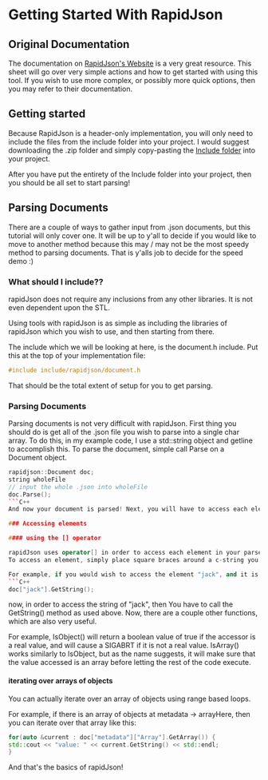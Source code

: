# Getting Started With RapidJson

## Original Documentation
The documentation on [RapidJson's Website](https://rapidjson.org/) is a very great resource. This sheet will go over very simple actions and how to get started with using this tool. If you wish to use more complex, or possibly more quick options, then you may refer to their documentation.

## Getting started
Because RapidJson is a header-only implementation, you will only need to include the files from the include folder into your project. I would suggest downloading the .zip folder and simply copy-pasting the [Include folder](https://github.com/Tencent/rapidjson/tree/master/include/rapidjson) into your project.

After you have put the entirety of the Include folder into your project, then you should be all set to start parsing!

## Parsing Documents
There are a couple of ways to gather input from .json documents, but this tutorial will only cover one. It will be up to y'all to decide if you would like to move to another method because this may / may not be the most speedy method to parsing documents. That is y'alls job to decide for the speed demo :)

### What should I include??
rapidJson does not require any inclusions from any other libraries. It is not even dependent upon the STL.

Using tools with rapidJson is as simple as including the libraries of rapidJson which you wish to use, and then starting from there.

The include which we will be looking at here, is the document.h include. Put this at the top of your implementation file:

```C++
#include include/rapidjson/document.h
```
That should be the total extent of setup for you to get parsing.

### Parsing Documents

Parsing documents is not very difficult with rapidJson. First thing you should do is get all of the .json file you wish to parse into a single char array. To do this, in my example code, I use a std::string object and getline to accomplish this. To parse the document, simple call Parse on a Document object.
```C++
rapidjson::Document doc;
string wholeFile
// input the whole .json into wholeFile
doc.Parse();
```C++
And now your document is parsed! Next, you will have to access each element of your Document object

### Accessing elements

#### using the [] operator

rapidJson uses operator[] in order to access each element in your parsed json file.
To access an element, simply place square braces around a c-string you wish to access.

For example, if you would wish to access the element "jack", and it is in the main curly braces of your .json file, then you would simply access it by typing
```C++
doc["jack"].GetString();
```
now, in order to access the string of "jack", then You have to call the GetString() method as used above. Now, there are a couple other functions, which are also very useful.

For example, IsObject() will return a boolean value of true if the accessor is a real value, and will cause a SIGABRT if it is not a real value.
IsArray() works similarly to IsObject, but as the name suggests, it will make sure that the value accessed is an array before letting the rest of the code execute.

#### iterating over arrays of objects

You can actually iterate over an array of objects using range based loops.

For example, if there is an array of objects at metadata -> arrayHere, then you can iterate over that array like this:
```C++
for(auto &current : doc["metadata"]["Array"].GetArray()) { 
std::cout << "value: " << current.GetString() << std::endl;
}
```
And that's the basics of rapidJson!
